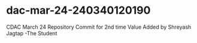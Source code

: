 # dac-mar-24-240340120190
CDAC March 24 Repository
Commit for 2nd time
Value Added by Shreyash Jagtap -The Student